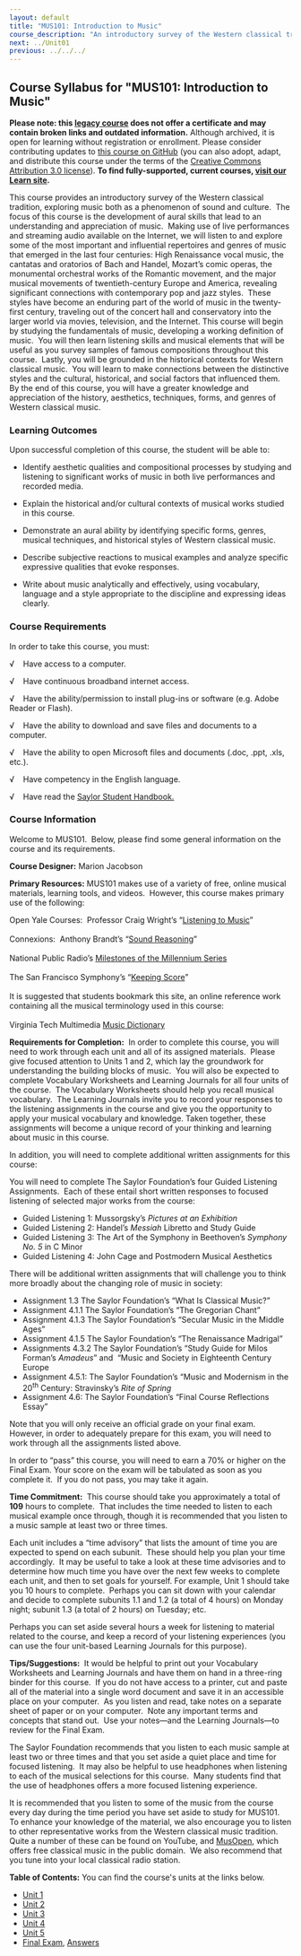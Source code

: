 ```yaml
---
layout: default
title: "MUS101: Introduction to Music"
course_description: "An introductory survey of the Western classical tradition, with a focus on the development of aural skills that lead to an understanding and appreciation of music."
next: ../Unit01
previous: ../../../
---
```

Course Syllabus for "MUS101: Introduction to Music"
---------------------------------------------------

**Please note: this [legacy course](https://sayloracademy.zendesk.com/hc/en-us/articles/206089967) does not offer a certificate and may contain 
broken links and outdated information.** Although archived, it is open 
for learning without registration or enrollment. Please consider contributing 
updates to [this course on GitHub](https://github.com/saylordotorg/course_mus101) 
(you can also adopt, adapt, and distribute this course under the terms of 
the [Creative Commons Attribution 3.0 license](http://creativecommons.org/licenses/by/3.0/)). **To find fully-supported, current courses, [visit our 
Learn site](https://learn.saylor.org).**

This course provides an introductory survey of the Western classical
tradition, exploring music both as a phenomenon of sound and culture.
 The focus of this course is the development of aural skills that lead
to an understanding and appreciation of music.  Making use of live
performances and streaming audio available on the Internet, we will
listen to and explore some of the most important and influential
repertoires and genres of music that emerged in the last four centuries:
High Renaissance vocal music, the cantatas and oratorios of Bach and
Handel, Mozart’s comic operas, the monumental orchestral works of the
Romantic movement, and the major musical movements of twentieth-century
Europe and America, revealing significant connections with contemporary
pop and jazz styles.  These styles have become an enduring part of the
world of music in the twenty-first century, traveling out of the concert
hall and conservatory into the larger world via movies, television, and
the Internet. This course will begin by studying the fundamentals of
music, developing a working definition of music.  You will then learn
listening skills and musical elements that will be useful as you survey
samples of famous compositions throughout this course.  Lastly, you will
be grounded in the historical contexts for Western classical music.  You
will learn to make connections between the distinctive styles and the
cultural, historical, and social factors that influenced them.  By the
end of this course, you will have a greater knowledge and appreciation
of the history, aesthetics, techniques, forms, and genres of Western
classical music.

### Learning Outcomes

Upon successful completion of this course, the student will be able
to:  
  

-   Identify aesthetic qualities and compositional processes by studying
    and listening to significant works of music in both live
    performances and recorded media.

<!-- -->

-   Explain the historical and/or cultural contexts of musical works
    studied in this course.

<!-- -->

-   Demonstrate an aural ability by identifying specific forms, genres,
    musical techniques, and historical styles of Western classical
    music.

<!-- -->

-   Describe subjective reactions to musical examples and analyze
    specific expressive qualities that evoke responses.

<!-- -->

-   Write about music analytically and effectively, using vocabulary,
    language and a style appropriate to the discipline and expressing
    ideas clearly. 

### Course Requirements

In order to take this course, you must:  
  
 √    Have access to a computer.  
  
 √    Have continuous broadband internet access.  
  
 √    Have the ability/permission to install plug-ins or software (e.g.
Adobe Reader or Flash).  
  
 √    Have the ability to download and save files and documents to a
computer.  
  
 √    Have the ability to open Microsoft files and documents (.doc,
.ppt, .xls, etc.).  
  
 √    Have competency in the English language.  
  
 √    Have read the [Saylor Student
Handbook.](https://resources.saylor.org/wwwresources/archived/site/wp-content/uploads/2012/05/Saylor-StudentHandbook.pdf)

### Course Information

Welcome to MUS101.  Below, please find some general information on the
course and its requirements.

**Course Designer:** Marion Jacobson

**Primary Resources:** MUS101 makes use of a variety of free, online
musical materials, learning tools, and videos.  However, this course
makes primary use of the following:

Open Yale Courses:  Professor Craig Wright’s “[Listening to
Music](http://oyc.yale.edu/music/listening-to-music)”  
    
 Connexions:  Anthony Brandt’s “[Sound
Reasoning](http://cnx.org/content/col10214/latest/)”  
    
 National Public Radio’s [Milestones of the Millennium
Series](http://www.npr.org/programs/specials/milestones/990101.motm.intro.html)  
    
 The San Francisco Symphony’s “[Keeping
Score](http://www.keepingscore.org/)”  
    
 It is suggested that students bookmark this site, an online reference
work containing all the musical terminology used in this course:  
    
 Virginia Tech Multimedia [Music
Dictionary](http://www.music.vt.edu/musicdictionary/)

**Requirements for Completion:**  In order to complete this course, you
will need to work through each unit and all of its assigned materials. 
Please give focused attention to Units 1 and 2, which lay the groundwork
for understanding the building blocks of music.  You will also be
expected to complete Vocabulary Worksheets and Learning Journals for all
four units of the course.  The Vocabulary Worksheets should help you
recall musical vocabulary.  The Learning Journals invite you to record
your responses to the listening assignments in the course and give you
the opportunity to apply your musical vocabulary and knowledge. Taken
together, these assignments will become a unique record of your thinking
and learning about music in this course.

In addition, you will need to complete additional written assignments
for this course:

You will need to complete The Saylor Foundation’s four Guided Listening
Assignments.  Each of these entail short written responses to focused
listening of selected major works from the course:

-   Guided Listening 1: Mussorgsky’s *Pictures at an Exhibition*
-   Guided Listening 2: Handel’s *Messiah* Libretto and Study Guide
-   Guided Listening 3: The Art of the Symphony in Beethoven’s *Symphony
    No. 5* in C Minor
-   Guided Listening 4: John Cage and Postmodern Musical Aesthetics

There will be additional written assignments that will challenge you to
think more broadly about the changing role of music in society:

-   Assignment 1.3 The Saylor Foundation’s “What Is Classical Music?”
-   Assignment 4.1.1 The Saylor Foundation’s “The Gregorian Chant”
-   Assignment 4.1.3 The Saylor Foundation’s “Secular Music in the
    Middle Ages”
-   Assignment 4.1.5 The Saylor Foundation’s “The Renaissance Madrigal”
-   Assignments 4.3.2 The Saylor Foundation’s “Study Guide for Milos
    Forman’s *Amadeus*” and  “Music and Society in Eighteenth Century
    Europe
-   Assignment 4.5.1: The Saylor Foundation’s “Music and Modernism in
    the 20<sup>th</sup> Century: Stravinsky’s *Rite of Spring*
-   Assignment 4.6: The Saylor Foundation’s “Final Course Reflections
    Essay”

Note that you will only receive an official grade on your final exam. 
However, in order to adequately prepare for this exam, you will need to
work through all the assignments listed above.

In order to “pass” this course, you will need to earn a 70% or higher on
the Final Exam. Your score on the exam will be tabulated as soon as you
complete it.  If you do not pass, you may take it again.

**Time Commitment:**  This course should take you approximately a total
of **109** hours to complete.  That includes the time needed to listen
to each musical example once through, though it is recommended that you
listen to a music sample at least two or three times.

Each unit includes a “time advisory” that lists the amount of time you
are expected to spend on each subunit.  These should help you plan your
time accordingly.  It may be useful to take a look at these time
advisories and to determine how much time you have over the next few
weeks to complete each unit, and then to set goals for yourself. For
example, Unit 1 should take you 10 hours to complete.  Perhaps you can
sit down with your calendar and decide to complete subunits 1.1 and 1.2
(a total of 4 hours) on Monday night; subunit 1.3 (a total of 2 hours)
on Tuesday; etc.

Perhaps you can set aside several hours a week for listening to material
related to the course, and keep a record of your listening experiences
(you can use the four unit-based Learning Journals for this purpose).

**Tips/Suggestions:**  It would be helpful to print out your Vocabulary
Worksheets and Learning Journals and have them on hand in a three-ring
binder for this course.  If you do not have access to a printer, cut and
paste all of the material into a single word document and save it in an
accessible place on your computer.  As you listen and read, take notes
on a separate sheet of paper or on your computer.  Note any important
terms and concepts that stand out.  Use your notes—and the Learning
Journals—to review for the Final Exam.

The Saylor Foundation recommends that you listen to each music sample at
least two or three times and that you set aside a quiet place and time
for focused listening.  It may also be helpful to use headphones when
listening to each of the musical selections for this course.  Many
students find that the use of headphones offers a more focused listening
experience.

It is recommended that you listen to some of the music from the course
every day during the time period you have set aside to study for
MUS101.  To enhance your knowledge of the material, we also encourage
you to listen to other representative works from the Western classical
music tradition.  Quite a number of these can be found on YouTube, and
[MusOpen](http://www.musopen.org/), which offers free classical music in
the public domain.  We also recommend that you tune into your local
classical radio station.  

**Table of Contents:** You can find the course's units at the links below.

- [Unit 1](https://legacy.saylor.org/mus101/Unit01/)
- [Unit 2](https://legacy.saylor.org/mus101/Unit02/)
- [Unit 3](https://legacy.saylor.org/mus101/Unit03/)
- [Unit 4](https://legacy.saylor.org/mus101/Unit04/)
- [Unit 5](https://legacy.saylor.org/mus101/Unit05/)
- [Final Exam](http://saylordotorg.github.io/LegacyExams/ELECTIVES/MUS101/MUS101-FinalExam.html), [Answers](http://saylordotorg.github.io/LegacyExams/ELECTIVES/MUS101/MUS101-FinalExam-Answers.html)

